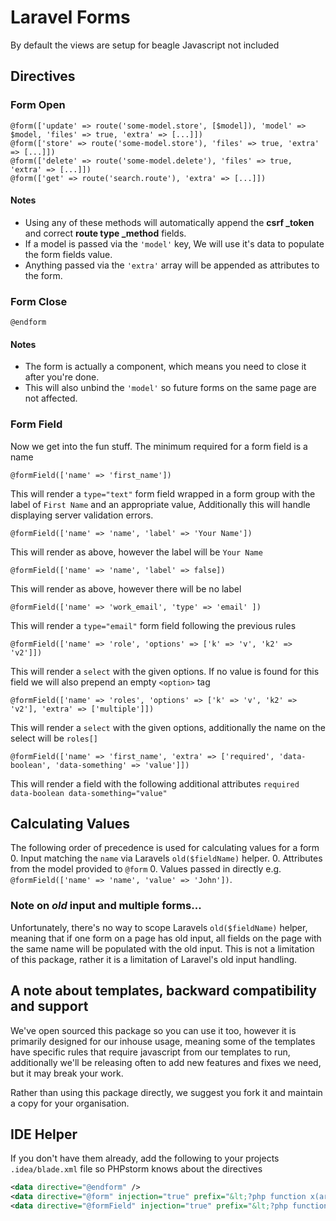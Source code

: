 # Laravel Forms

By default the views are setup for beagle
Javascript not included

## Directives


### Form Open
```
@form(['update' => route('some-model.store', [$model]), 'model' => $model, 'files' => true, 'extra' => [...]])
@form(['store' => route('some-model.store'), 'files' => true, 'extra' => [...]])
@form(['delete' => route('some-model.delete'), 'files' => true, 'extra' => [...]])
@form(['get' => route('search.route'), 'extra' => [...]])
```

#### Notes
* Using any of these methods will automatically append the **csrf \_token** and correct **route type \_method** fields.
* If a model is passed via the `'model'` key, We will use it's data to populate the form fields value.
* Anything passed via the `'extra'` array will be appended as attributes to the form.

### Form Close
```
@endform
```

#### Notes
* The form is actually a component, which means you need to close it after you're done.
* This will also unbind the `'model'` so future forms on the same page are not affected.


### Form Field
Now we get into the fun stuff. The minimum required for a form field is a name
```
@formField(['name' => 'first_name'])
```
This will render a `type="text"` form field wrapped in a form group with the label of `First Name` and an appropriate value, Additionally this will handle displaying server validation errors.

```
@formField(['name' => 'name', 'label' => 'Your Name'])
```
This will render as above, however the label will be `Your Name`

```
@formField(['name' => 'name', 'label' => false])
```
This will render as above, however there will be no label

```
@formField(['name' => 'work_email', 'type' => 'email' ])
```
This will render a `type="email"` form field following the previous rules

```
@formField(['name' => 'role', 'options' => ['k' => 'v', 'k2' => 'v2']])
```
This will render a `select` with the given options.
If no value is found for this field we will also prepend an empty `<option>` tag

```
@formField(['name' => 'roles', 'options' => ['k' => 'v', 'k2' => 'v2'], 'extra' => ['multiple']])
```
This will render a `select` with the given options, additionally the name on the select will be `roles[]`

```
@formField(['name' => 'first_name', 'extra' => ['required', 'data-boolean', 'data-something' => 'value']])
```
This will render a field with the following additional attributes `required data-boolean data-something="value"`

## Calculating Values
The following order of precedence is used for calculating values for a form
0. Input matching the `name` via Laravels `old($fieldName)` helper.
0. Attributes from the model provided to `@form`
0. Values passed in directly e.g. `@formField(['name' => 'name', 'value' => 'John'])`.

### Note on _old_ input and multiple forms...
Unfortunately, there's no way to scope Laravels `old($fieldName)` helper, meaning that if one form on a page has old input, 
all fields on the page with the same name will be populated with the old input. 
This is not a limitation of this package, rather it is a limitation of Laravel's old input handling.

## A note about templates, backward compatibility and support
We've open sourced this package so you can use it too, however it is primarily designed for
our inhouse usage, meaning some of the templates have specific rules that require javascript from our templates to run,
additionally we'll be releasing often to add new features and fixes we need, but it may break your work.

Rather than using this package directly, we suggest you fork it and maintain a copy for your organisation.

## IDE Helper

If you don't have them already, add the following to your projects `.idea/blade.xml` file so PHPstorm knows about the directives

```xml
<data directive="@endform" />
<data directive="@form" injection="true" prefix="&lt;?php function x(array $options) {}; x(" suffix="); ?&gt;" />
<data directive="@formField" injection="true" prefix="&lt;?php function x(array $options) {}; x(" suffix="); ?&gt;" />
```